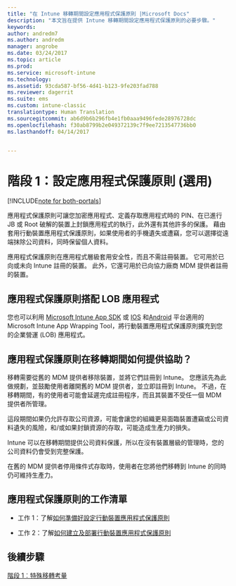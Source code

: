 ```yaml
---
title: "在 Intune 移轉期間設定應用程式保護原則 |Microsoft Docs"
description: "本文旨在提供 Intune 移轉期間設定應用程式保護原則的必要步驟。"
keywords: 
author: andredm7
ms.author: andredm
manager: angrobe
ms.date: 03/24/2017
ms.topic: article
ms.prod: 
ms.service: microsoft-intune
ms.technology: 
ms.assetid: 93cda587-bf56-4d41-b123-9fe203fad788
ms.reviewer: dagerrit
ms.suite: ems
ms.custom: intune-classic
translationtype: Human Translation
ms.sourcegitcommit: ab6d9b6b296fb4e1fb0aaa9496fede28976728dc
ms.openlocfilehash: f30ab8799b2e049372139c7f9ee7213547736bb0
ms.lasthandoff: 04/14/2017


---
```


# <a name="phase-1-configure-app-protection-policies-optional"></a>階段 1：設定應用程式保護原則 (選用)

[!INCLUDE[note for both-portals](../includes/note-for-both-portals.md)]

應用程式保護原則可讓您加密應用程式、定義存取應用程式時的 PIN、在已進行 JB 或 Root 破解的裝置上封鎖應用程式的執行，此外還有其他許多的保護。 藉由套用行動裝置應用程式保護原則，如果使用者的手機遺失或遭竊，您可以選擇從遠端抹除公司資料，同時保留個人資料。

應用程式保護原則在應用程式層級套用安全性，而且不需註冊裝置。 它可用於已向或未向 Intune 註冊的裝置。 此外，它還可用於已向協力廠商 MDM 提供者註冊的裝置。

## <a name="app-protection-policies-with-lob-apps"></a>應用程式保護原則搭配 LOB 應用程式

您也可以利用 [Microsoft Intune App SDK](https://docs.microsoft.com/intune/deploy-use/use-the-sdk-to-enable-apps-for-mobile-application-management) 或 [IOS](https://www.microsoft.com/download/details.aspx?id=45218&751be11f-ede8-5a0c-058c-2ee190a24fa6=True) 和[Android](https://www.microsoft.com/download/details.aspx?id=47267) 平台適用的 Microsoft Intune App Wrapping Tool，將行動裝置應用程式保護原則擴充到您的企業營運 (LOB) 應用程式。

## <a name="how-do-app-protection-policies-help-during-migration"></a>應用程式保護原則在移轉期間如何提供協助？

移轉需要從舊的 MDM 提供者移除裝置，並將它們註冊到 Intune。 您應該先為此做規劃，並鼓勵使用者離開舊的 MDM 提供者，並立即註冊到 Intune。 不過，在移轉期間，有的使用者可能會延遲完成註冊程序，而且其裝置不受任一個 MDM 提供者所管理。

這段期間如果仍允許存取公司資源，可能會讓您的組織更易面臨裝置遭竊或公司資料遺失的風險，和/或如果封鎖資源的存取，可能造成生產力的損失。

Intune 可以在移轉期間提供公司資料保護，所以在沒有裝置層級的管理時，您的公司資料仍會受到完整保護。

在舊的 MDM 提供者停用條件式存取時，使用者在您將他們移轉到 Intune 的同時仍可維持生產力。

## <a name="task-list-for-app-protection-policies"></a>應用程式保護原則的工作清單

-   工作 1：了解[如何準備好設定行動裝置應用程式保護原則](https://docs.microsoft.com/intune/deploy-use/get-ready-to-configure-mobile-app-management-policies-with-microsoft-intune)

-   工作 2：了解[如何建立及部署行動裝置應用程式保護原則](https://docs.microsoft.com/intune/deploy-use/create-and-deploy-mobile-app-management-policies-with-microsoft-intune)

## <a name="next-steps"></a>後續步驟 

[階段 1︰特殊移轉考量](https://docs.microsoft.com/intune/plan-design/migration-phase1-special-migration-considerations)

